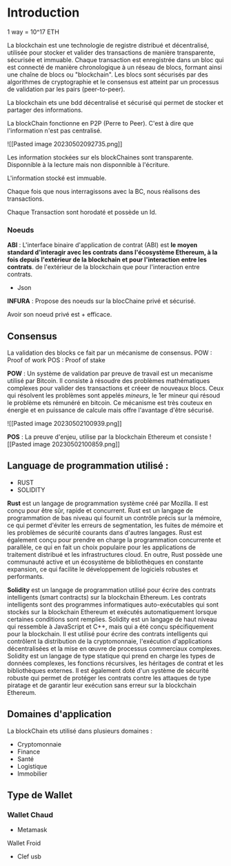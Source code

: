 # Introduction

1 way = 10^17 ETH

La blockchain est une technologie de registre distribué et décentralisé, utilisée pour stocker et valider des transactions de manière transparente, sécurisée et immuable. Chaque transaction est enregistrée dans un bloc qui est connecté de manière chronologique à un réseau de blocs, formant ainsi une chaîne de blocs ou "blockchain". Les blocs sont sécurisés par des algorithmes de cryptographie et le consensus est atteint par un processus de validation par les pairs (peer-to-peer).

La blockchain ets une bdd décentralisé et sécurisé qui permet de stocker et partager des informations.

La blockChain fonctionne en P2P (Perre to Peer). C'est à dire que l'information n'est pas centralisé.

![[Pasted image 20230502092735.png]]

Les information stockées sur els blockChaines sont transparente. Disponnible à la lecture mais non disponnible à l'écriture.

L'information stocké est immuable.

Chaque fois que nous interragissons avec la BC, nous réalisons des transactions.

Chaque Transaction sont horodaté et possède un Id.

### Noeuds

**ABI** : L'interface binaire d'application de contrat (ABI) est **le moyen standard d'interagir avec les contrats dans l'écosystème Ethereum, à la fois depuis l'extérieur de la blockchain et pour l'interaction entre les contrats**. de l'extérieur de la blockchain que pour l'interaction entre contrats.
- Json

**INFURA** : Propose des noeuds sur la blocChaine privé et sécurisé.

Avoir son noeud privé est + efficace.

## Consensus 

La validation des blocks ce fait par un mécanisme de consensus.
	POW : Proof of work
	POS : Proof of stake

**POW** : Un système de validation par preuve de travail est un mecanisme utilisé par Bitcoin. Il consiste à résoudre des problèmes mathématiques complexes pour valider des transactions et créeer de nouveaux blocs.
	Ceux qui résolvent les problèmes sont appelés *mineurs*, le 1er mineur qui résoud le problème ets rémunéré en bitcoin.
Ce mécanisme est très couteux en énergie et en puissance de calcule mais offre l'avantage d'être sécurisé.

![[Pasted image 20230502100939.png]]

**POS** : La preuve d'enjeu, utilise par la blockchain Ethereum et consiste 
![[Pasted image 20230502100859.png]]

## Language de programmation utilisé : 
- RUST
- SOLIDITY

**Rust** est un langage de programmation système créé par Mozilla. Il est conçu pour être sûr, rapide et concurrent. Rust est un langage de programmation de bas niveau qui fournit un contrôle précis sur la mémoire, ce qui permet d'éviter les erreurs de segmentation, les fuites de mémoire et les problèmes de sécurité courants dans d'autres langages. Rust est également conçu pour prendre en charge la programmation concurrente et parallèle, ce qui en fait un choix populaire pour les applications de traitement distribué et les infrastructures cloud. En outre, Rust possède une communauté active et un écosystème de bibliothèques en constante expansion, ce qui facilite le développement de logiciels robustes et performants.

**Solidity** est un langage de programmation utilisé pour écrire des contrats intelligents (smart contracts) sur la blockchain Ethereum. Les contrats intelligents sont des programmes informatiques auto-exécutables qui sont stockés sur la blockchain Ethereum et exécutés automatiquement lorsque certaines conditions sont remplies.
Solidity est un langage de haut niveau qui ressemble à JavaScript et C++, mais qui a été conçu spécifiquement pour la blockchain. Il est utilisé pour écrire des contrats intelligents qui contrôlent la distribution de la cryptomonnaie, l'exécution d'applications décentralisées et la mise en œuvre de processus commerciaux complexes.
Solidity est un langage de type statique qui prend en charge les types de données complexes, les fonctions récursives, les héritages de contrat et les bibliothèques externes. Il est également doté d'un système de sécurité robuste qui permet de protéger les contrats contre les attaques de type piratage et de garantir leur exécution sans erreur sur la blockchain Ethereum.

## Domaines d'application

La blockChain ets utilisé dans plusieurs domaines :
- Cryptomonnaie
- Finance
- Santé
- Logistique
- Immobilier

## Type de Wallet

### Wallet Chaud
- Metamask

Wallet Froid
- Clef usb


